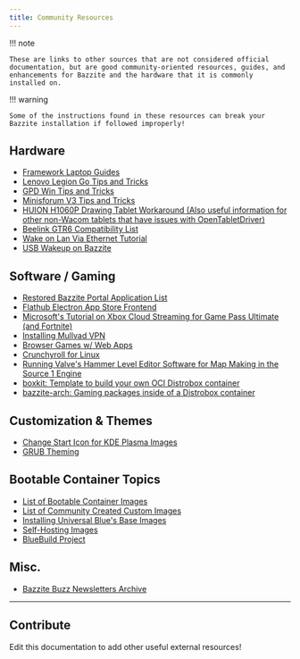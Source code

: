 ```yaml
---
title: Community Resources
---
```

!!! note

    These are links to other sources that are not considered official documentation, but are good community-oriented resources, guides, and enhancements for Bazzite and the hardware that it is commonly installed on.

!!! warning

    Some of the instructions found in these resources can break your Bazzite installation if followed improperly!

## Hardware

- [Framework Laptop Guides](https://guides.frame.work/)
- [Lenovo Legion Go Tips and Tricks](https://github.com/aarron-lee/legion-go-tricks)
- [GPD Win Tips and Tricks](https://github.com/aarron-lee/gpd-win-tricks)
- [Minisforum V3 Tips and Tricks](https://github.com/aarron-lee/awesome-minisforum-v3)
- [HUION H1060P Drawing Tablet Workaround (Also useful information for other non-Wacom tablets that have issues with OpenTabletDriver)](https://www.answeroverflow.com/m/1275988149402861709)
- [Beelink GTR6 Compatibility List](https://docs.google.com/spreadsheets/d/1stEL43uuNny6HV4HhV347T0iEprstmahngEJEOqz_b4/)
- [Wake on Lan Via Ethernet Tutorial](https://universal-blue.discourse.group/t/is-wake-on-lan-supported/1165/6)
- [USB Wakeup on Bazzite](https://arnaught.neocities.org/blog/2024/12/28/bazzite-usb-wakeup)

## Software / Gaming

- [Restored Bazzite Portal Application List](https://universal-blue.discourse.group/t/old-bazzite-portal-flatpak-list-restored-as-a-forum-post/5440)
- [Flathub Electron App Store Frontend](https://github.com/aarron-lee/flathub-electron)
- [Microsoft's Tutorial on Xbox Cloud Streaming for Game Pass Ultimate (and Fortnite)](https://support.microsoft.com/en-us/topic/xbox-cloud-gaming-in-microsoft-edge-with-steam-deck-43dd011b-0ce8-4810-8302-965be6d53296)
- [Installing Mullvad VPN](https://docs.getaurora.dev/guides/layerapp/)
- [Browser Games w/ Web Apps](https://universal-blue.discourse.group/t/how-to-run-old-browser-games-with-web-apps/486)
- [Crunchyroll for Linux](https://github.com/aarron-lee/crunchyroll-linux)
- [Running Valve's Hammer Level Editor Software for Map Making in the Source 1 Engine](https://andrealmeid.com/post/2020-05-28-csgo-hammer-linux/)
- [boxkit: Template to build your own OCI Distrobox container](https://github.com/ublue-os/boxkit) 
- [bazzite-arch: Gaming packages inside of a Distrobox container](https://github.com/ublue-os/bazzite-arch)


## Customization & Themes

- [Change Start Icon for KDE Plasma Images](https://docs.getaurora.dev/guides/start-icon/)
- [GRUB Theming](https://universal-blue.discourse.group/t/grub-theming-guide-for-silverblue-ublue/370)

## Bootable Container Topics

- [List of Bootable Container Images](https://workshop.blue-build.org/images)
- [List of Community Created Custom Images](https://universal-blue.discourse.group/t/list-of-community-created-custom-images/340)
- [Installing Universal Blue's Base Images](https://universal-blue.discourse.group/t/how-to-install-universal-blues-base-images/868)
- [Self-Hosting Images](https://universal-blue.discourse.group/t/self-hosters-the-forge-needs-your-eyes-and-hands/1566)
- [BlueBuild Project](https://blue-build.org/)

## Misc.

- [Bazzite Buzz Newsletters Archive](https://universal-blue.discourse.group/t/bazzite-newsletters/2252)

<hr>

## Contribute

Edit this documentation to add other useful external resources!
